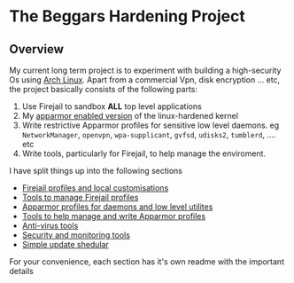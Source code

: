 # The Beggars Hardening Project

## Overview
My current long term project is to experiment with building a high-security Os using [Arch Linux](https://www.archlinux.org). Apart from a commercial Vpn, disk encryption ... etc, the project basically consists of the following parts:
1. Use Firejail to sandbox **ALL** top level applications
1. My [apparmor enabled version](https://aur.archlinux.org/pkgbase/linux-hardened-apparmor/)  of the linux-hardened kernel
1. Write restrictive Apparmor profiles for sensitive low level daemons. eg `NetworkManager`, `openvpn`, `wpa-supplicant`, `gvfsd`, `udisks2`, `tumblerd`, .... etc
1. Write tools, particularly for Firejail, to help manage the enviroment.

I have split things up into the following sections
* [Firejail profiles and local customisations](Firejail)
* [Tools to manage Firejail profiles](FjTools)
* [Apparmor profiles for daemons and low level utilites](AppArmor)
* [Tools to help manage and write Apparmor profiles](ApToos)
* [Anti-virus tools](AvTools)
* [Security and monitoring tools](HsTools)
* [Simple update shedular](UpdateScheduler)

For your convenience, each section has it's own readme with the important details


